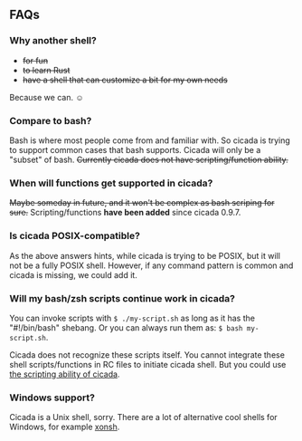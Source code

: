 ## FAQs

### Why another shell?

- <del>for fun</del>
- <del>to learn Rust</del>
- <del>have a shell that can customize a bit for my own needs</del>

Because we can. ☺

### Compare to bash?

Bash is where most people come from and familiar with. So cicada is trying
to support common cases that bash supports. Cicada will only be a "subset"
of bash. <del>Currently cicada does not have scripting/function ability.</del>

### When will functions get supported in cicada?

<del>Maybe someday in future, and it won't be complex as bash scriping for sure.</del>
Scripting/functions **have been added** since cicada 0.9.7.

### Is cicada POSIX-compatible?

As the above answers hints, while cicada is trying to be POSIX, but it will
not be a fully POSIX shell. However, if any command pattern is common and
cicada is missing, we could add it.

### Will my bash/zsh scripts continue work in cicada?

You can invoke scripts with `$ ./my-script.sh` as long as it has the
"#!/bin/bash" shebang. Or you can always run them as:
`$ bash my-script.sh`.

Cicada does not recognize these scripts itself. You cannot integrate these
shell scripts/functions in RC files to initiate cicada shell. But you could
use [the scripting ability of cicada](https://github.com/mitnk/cicada/tree/master/docs/scripting.md).

### Windows support?

Cicada is a Unix shell, sorry. There are a lot of alternative cool shells
for Windows, for example [xonsh](https://xon.sh/).
